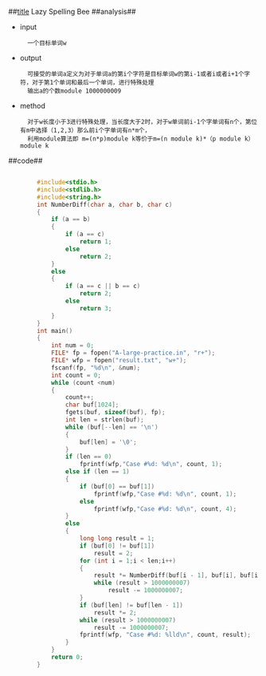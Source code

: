##[title](https://code.google.com/codejam/contest/5254486/dashboard)
Lazy Spelling Bee
##analysis##
- input

		一个目标单词w
- output
		
		可接受的单词a定义为对于单词a的第i个字符是目标单词w的第i-1或者i或者i+1个字符，对于第1个单词和最后一个单词，进行特殊处理
		输出a的个数module 1000000009
- method

		对于w长度小于3进行特殊处理，当长度大于2时，对于w单词前i-1个字单词有n个，第位有m中选择（1,2,3）那么前i个字单词有n*m个，
		利用module算法即 m=(n*p)module k等价于m=(n module k)*（p module k） module k
##code##

```c++

		#include<stdio.h>
		#include<stdlib.h>
		#include<string.h>
		int NumberDiff(char a, char b, char c)
		{
			if (a == b)
			{
				if (a == c)
					return 1;
				else
					return 2;
			}
			else
			{
				if (a == c || b == c)
					return 2;
				else
					return 3;
			}
		}
		int main()
		{
			int num = 0;
			FILE* fp = fopen("A-large-practice.in", "r+");
			FILE* wfp = fopen("result.txt", "w+");
			fscanf(fp, "%d\n", &num);
			int count = 0;
			while (count <num)
			{
				count++;
				char buf[1024];
				fgets(buf, sizeof(buf), fp);
				int len = strlen(buf);
				while (buf[--len] == '\n')
				{
					buf[len] = '\0';
				}
				if (len == 0)
					fprintf(wfp,"Case #%d: %d\n", count, 1);
				else if (len == 1)
				{
					if (buf[0] == buf[1])
						fprintf(wfp,"Case #%d: %d\n", count, 1);
					else
						fprintf(wfp,"Case #%d: %d\n", count, 4);
				}
				else
				{
					long long result = 1;
					if (buf[0] != buf[1])
						result = 2;
					for (int i = 1;i < len;i++)
					{
						result *= NumberDiff(buf[i - 1], buf[i], buf[i + 1]);
						while (result > 1000000007)
							result -= 1000000007;
					}
					if (buf[len] != buf[len - 1])
						result *= 2;
					while (result > 1000000007)
						result -= 1000000007;
					fprintf(wfp, "Case #%d: %lld\n", count, result);
				}
			}
			return 0;
		}
```